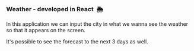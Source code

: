 ### Weather - developed in React ​ :sun_behind_rain_cloud:

In this application we can input the city in what we wanna see the weather so that it appears on the screen.



It's possible to see the forecast to the next 3 days as well.
